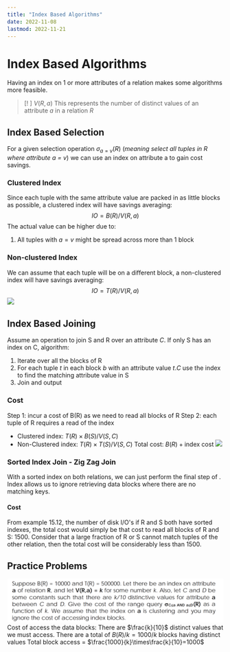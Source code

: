 ```yaml
---
title: "Index Based Algorithms"
date: 2022-11-08
lastmod: 2022-11-21
---
```

# Index Based Algorithms
Having an index on 1 or more attributes of a relation makes some algorithms more feasible.
>[! ] $V(R,a)$
>This represents the number of distinct values of an attribute $a$ in a relation _R_
>
## Index Based Selection
For a given selection operation $\sigma_{a=v}(R)$ (_meaning select all tuples in R where attribute a = v_) we can use an index on attribute a to gain cost savings.
### Clustered Index
Since each tuple with the same attribute value are packed in as little blocks as possible, a clustered index will have savings averaging: 
$$IO =B(R)/V(R,a)$$
The actual value can be higher due to:
1. All tuples with $a=v$ might be spread across more than 1 block
### Non-clustered Index
We can assume that each tuple will be on a different block, a non-clustered index will have savings averaging: 
$$IO =T(R)/V(R,a)$$
![](https://i.imgur.com/O2Kz3y2.png)
## Index Based Joining
Assume an operation to join S and R over an attribute $C$. 
If only S has an index on C, algorithm:
1. Iterate over all the blocks of R
2. For each tuple $t$ in each block $b$ with an attribute value $t.C$ use the index to find the matching attribute value in S
3. Join and output
### Cost
Step 1: incur a cost of B(R) as we need to read all blocks of R
Step 2: each tuple of R requires a read of the index
- Clustered index: $T(R)\times B(S) / V(S,C)$
- Non-Clustered index: $T(R)\times T(S) / V(S,C)$
Total cost: $B(R) + \text{index cost}$
![](https://i.imgur.com/aNMbZzE.png)
### Sorted Index Join - Zig Zag Join
With a sorted index on both relations, we can just perform the final step of [](Notes/Two%20Pass%20Algorithms.md#Sort%20Based%20Algorithms%7Csort-based%20joining). 
Index allows us to ignore retrieving data blocks where there are no matching keys.
#### Cost
From example 15.12, the number of disk I/O's if R and S both have sorted indexes, the total cost would simply be that cost to read all blocks of R and S: 1500. Consider that a large fraction of R or S cannot match tuples of the other relation, then the total cost will be considerably less than 1500.
## Practice Problems
![Pasted image 20221010171512](Pics/Pasted%20image%2020221010171512.png)
Cost of access the data blocks:
There are $\frac{k}{10}$ distinct values that we must access.
There are a total of $B(R)/k=1000/k$ blocks having distinct values
Total block access = $\frac{1000}{k}\times\frac{k}{10}=1000$
